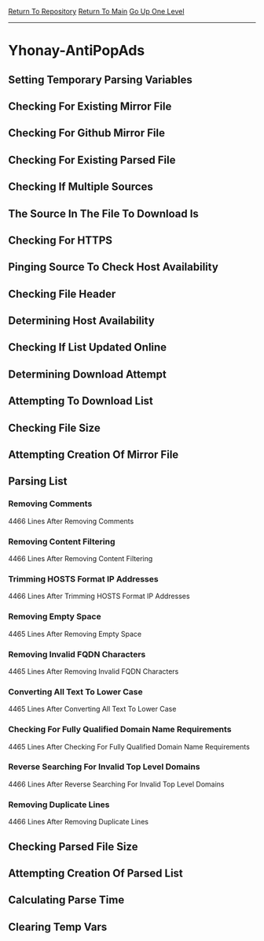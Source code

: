 [Return To Repository](https://github.com/deathbybandaid/piholeparser/)
[Return To Main](https://github.com/deathbybandaid/piholeparser/blob/master/RecentRunLogs/Mainlog.md)
[Go Up One Level](https://github.com/deathbybandaid/piholeparser/blob/master/RecentRunLogs/TopLevelScripts/30-Processing-Blacklists.md)
____________________________________
# Yhonay-AntiPopAds
## Setting Temporary Parsing Variables
## Checking For Existing Mirror File
## Checking For Github Mirror File
## Checking For Existing Parsed File
## Checking If Multiple Sources
## The Source In The File To Download Is
## Checking For HTTPS
## Pinging Source To Check Host Availability
## Checking File Header
## Determining Host Availability
## Checking If List Updated Online
## Determining Download Attempt
## Attempting To Download List
## Checking File Size
## Attempting Creation Of Mirror File
## Parsing List
### Removing Comments
4466 Lines After Removing Comments
### Removing Content Filtering
4466 Lines After Removing Content Filtering
### Trimming HOSTS Format IP Addresses
4466 Lines After Trimming HOSTS Format IP Addresses
### Removing Empty Space
4465 Lines After Removing Empty Space
### Removing Invalid FQDN Characters
4465 Lines After Removing Invalid FQDN Characters
### Converting All Text To Lower Case
4465 Lines After Converting All Text To Lower Case
### Checking For Fully Qualified Domain Name Requirements
4465 Lines After Checking For Fully Qualified Domain Name Requirements
### Reverse Searching For Invalid Top Level Domains
4466 Lines After Reverse Searching For Invalid Top Level Domains
### Removing Duplicate Lines
4466 Lines After Removing Duplicate Lines
## Checking Parsed File Size
## Attempting Creation Of Parsed List
## Calculating Parse Time
## Clearing Temp Vars
